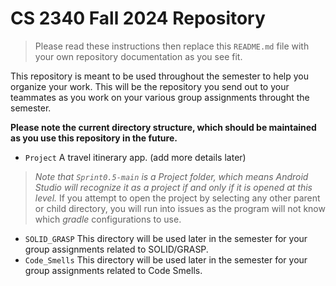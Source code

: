 # CS 2340 Fall 2024 Repository
> Please read these instructions then replace this `README.md` file with your own repository documentation as you see fit.

This repository is meant to be used throughout the semester to help you organize your work. This will be the repository you send out to your teammates as you work on your various group assignments throught the semester.

**Please note the current directory structure, which should be maintained as you use this repository in the future.**
- `Project` A travel itinerary app. (add more details later)
> *Note that `Sprint0.5-main` is a Project folder, which means Android Studio will recognize it as a project if and only if it is opened at this level.* If you attempt to open the project by selecting any other parent or child directory, you will run into issues as the program will not know which *gradle* configurations to use.
- `SOLID_GRASP` This directory will be used later in the semester for your group assignments related to SOLID/GRASP.
- `Code_Smells` This directory will be used later in the semester for your group assignments related to Code Smells.
